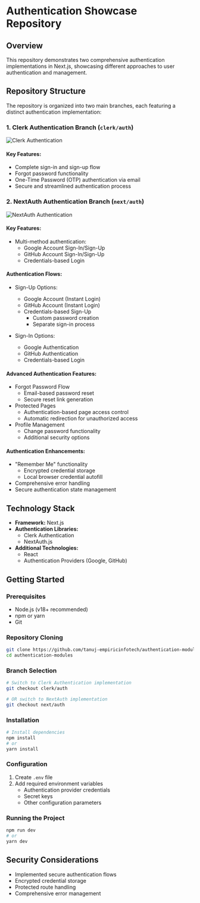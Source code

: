 # Authentication Showcase Repository

## Overview

This repository demonstrates two comprehensive authentication implementations in Next.js, showcasing different approaches to user authentication and management.

## Repository Structure

The repository is organized into two main branches, each featuring a distinct authentication implementation:

### 1. Clerk Authentication Branch (`clerk/auth`)
![Clerk Authentication](https://media.licdn.com/dms/image/D5612AQHJKVf2i9XXzw/article-cover_image-shrink_600_2000/0/1697159715452?e=2147483647&v=beta&t=w3POH8gXp2o9_h8qYQOu80hrfp22-kXfUJQYLt9Qt7I)

#### Key Features:
- Complete sign-in and sign-up flow
- Forgot password functionality
- One-Time Password (OTP) authentication via email
- Secure and streamlined authentication process

### 2. NextAuth Authentication Branch (`next/auth`)
![NextAuth Authentication](https://avatars.githubusercontent.com/u/67470890?s=200&v=4)

#### Key Features:
- Multi-method authentication:
  - Google Account Sign-In/Sign-Up
  - GitHub Account Sign-In/Sign-Up
  - Credentials-based Login

#### Authentication Flows:
- Sign-Up Options:
  - Google Account (Instant Login)
  - GitHub Account (Instant Login)
  - Credentials-based Sign-Up
    - Custom password creation
    - Separate sign-in process

- Sign-In Options:
  - Google Authentication
  - GitHub Authentication
  - Credentials-based Login

#### Advanced Authentication Features:
- Forgot Password Flow
  - Email-based password reset
  - Secure reset link generation
- Protected Pages
  - Authentication-based page access control
  - Automatic redirection for unauthorized access
- Profile Management
  - Change password functionality
  - Additional security options

#### Authentication Enhancements:
- "Remember Me" functionality
  - Encrypted credential storage
  - Local browser credential autofill
- Comprehensive error handling
- Secure authentication state management

## Technology Stack

- **Framework:** Next.js
- **Authentication Libraries:**
  - Clerk Authentication
  - NextAuth.js
- **Additional Technologies:**
  - React
  - Authentication Providers (Google, GitHub)

## Getting Started

### Prerequisites
- Node.js (v18+ recommended)
- npm or yarn
- Git

### Repository Cloning
```bash
git clone https://github.com/tanuj-empiricinfotech/authentication-modules.git
cd authentication-modules

```

### Branch Selection
```bash
# Switch to Clerk Authentication implementation
git checkout clerk/auth

# OR switch to NextAuth implementation
git checkout next/auth
```

### Installation
```bash
# Install dependencies
npm install
# or
yarn install
```

### Configuration
1. Create `.env` file
2. Add required environment variables
   - Authentication provider credentials
   - Secret keys
   - Other configuration parameters

### Running the Project
```bash
npm run dev
# or
yarn dev
```

## Security Considerations
- Implemented secure authentication flows
- Encrypted credential storage
- Protected route handling
- Comprehensive error management
